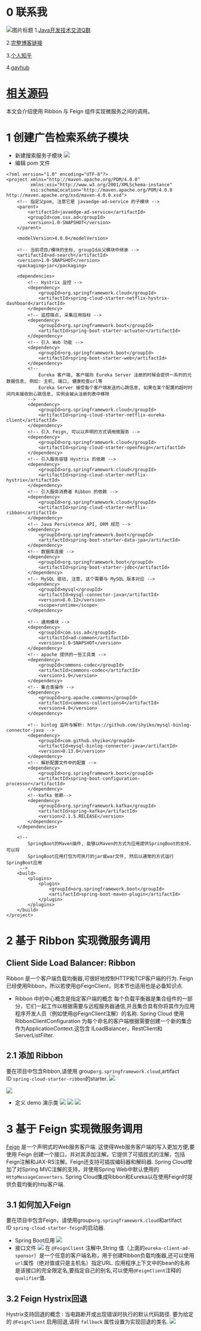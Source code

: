 # 0 联系我
![](http://upload-images.jianshu.io/upload_images/4685968-6a8b28d2fd95e8b7?imageMogr2/auto-orient/strip%7CimageView2/2/w/1240 "图片标题") 
1.[Java开发技术交流Q群](https://jq.qq.com/?_wv=1027&k=5UB4P1T)

2.[完整博客链接](https://blog.csdn.net/qq_33589510)

3.[个人知乎](http://www.zhihu.com/people/shi-shu-sheng-)

4.[gayhub](https://github.com/Wasabi1234)

# [相关源码](https://github.com/Wasabi1234/JavaEdge-Ad-Spring-Cloud)

本文会介绍使用 Ribbon 与 Feign 组件实现微服务之间的调用。

# 1 创建广告检索系统子模块
- 新建搜索服务子模块
![](https://upload-images.jianshu.io/upload_images/4685968-40096bb89429cd02.png?imageMogr2/auto-orient/strip%7CimageView2/2/w/1240)
- 编辑 pom 文件
```
<?xml version="1.0" encoding="UTF-8"?>
<project xmlns="http://maven.apache.org/POM/4.0.0"
         xmlns:xsi="http://www.w3.org/2001/XMLSchema-instance"
         xsi:schemaLocation="http://maven.apache.org/POM/4.0.0 http://maven.apache.org/xsd/maven-4.0.0.xsd">
    <!-- 指定父pom, 注意它是 javaedge-ad-service 的子模块 -->
    <parent>
        <artifactId>javaedge-ad-service</artifactId>
        <groupId>com.sss.ad</groupId>
        <version>1.0-SNAPSHOT</version>
    </parent>

    <modelVersion>4.0.0</modelVersion>

    <!-- 当前项目/模块的坐标, groupId从父模块中继承 -->
    <artifactId>ad-search</artifactId>
    <version>1.0-SNAPSHOT</version>
    <packaging>jar</packaging>

    <dependencies>
        <!-- Hystrix 监控 -->
        <dependency>
            <groupId>org.springframework.cloud</groupId>
            <artifactId>spring-cloud-starter-netflix-hystrix-dashboard</artifactId>
        </dependency>
        <!-- 监控端点, 采集应用指标 -->
        <dependency>
            <groupId>org.springframework.boot</groupId>
            <artifactId>spring-boot-starter-actuator</artifactId>
        </dependency>
        <!-- 引入 Web 功能 -->
        <dependency>
            <groupId>org.springframework.boot</groupId>
            <artifactId>spring-boot-starter-web</artifactId>
        </dependency>
        <!--
            Eureka 客户端, 客户端向 Eureka Server 注册的时候会提供一系列的元数据信息, 例如: 主机, 端口, 健康检查url等
            Eureka Server 接受每个客户端发送的心跳信息, 如果在某个配置的超时时间内未接收到心跳信息, 实例会被从注册列表中移除
        -->
        <dependency>
            <groupId>org.springframework.cloud</groupId>
            <artifactId>spring-cloud-starter-netflix-eureka-client</artifactId>
        </dependency>
        <!-- 引入 Feign, 可以以声明的方式调用微服务 -->
        <dependency>
            <groupId>org.springframework.cloud</groupId>
            <artifactId>spring-cloud-starter-openfeign</artifactId>
        </dependency>
        <!-- 引入服务容错 Hystrix 的依赖 -->
        <dependency>
            <groupId>org.springframework.cloud</groupId>
            <artifactId>spring-cloud-starter-netflix-hystrix</artifactId>
        </dependency>
        <!-- 引入服务消费者 Ribbon 的依赖 -->
        <dependency>
            <groupId>org.springframework.cloud</groupId>
            <artifactId>spring-cloud-starter-netflix-ribbon</artifactId>
        </dependency>
        <!-- Java Persistence API, ORM 规范 -->
        <dependency>
            <groupId>org.springframework.boot</groupId>
            <artifactId>spring-boot-starter-data-jpa</artifactId>
        </dependency>
        <!-- 数据库连接 -->
        <dependency>
            <groupId>org.springframework.boot</groupId>
            <artifactId>spring-boot-starter-jdbc</artifactId>
        </dependency>
        <!-- MySQL 驱动, 注意, 这个需要与 MySQL 版本对应 -->
        <dependency>
            <groupId>mysql</groupId>
            <artifactId>mysql-connector-java</artifactId>
            <version>8.0.12</version>
            <scope>runtime</scope>
        </dependency>

        <!-- 通用模块 -->
        <dependency>
            <groupId>com.sss.ad</groupId>
            <artifactId>ad-common</artifactId>
            <version>1.0-SNAPSHOT</version>
        </dependency>
        <!-- apache 提供的一些工具类 -->
        <dependency>
            <groupId>commons-codec</groupId>
            <artifactId>commons-codec</artifactId>
            <version>1.9</version>
        </dependency>
        <!-- 集合类操作 -->
        <dependency>
            <groupId>org.apache.commons</groupId>
            <artifactId>commons-collections4</artifactId>
            <version>4.0</version>
        </dependency>

        <!-- binlog 监听与解析: https://github.com/shyiko/mysql-binlog-connector-java -->
        <dependency>
            <groupId>com.github.shyiko</groupId>
            <artifactId>mysql-binlog-connector-java</artifactId>
            <version>0.13.0</version>
        </dependency>
        <!-- 解析配置文件中的配置 -->
        <dependency>
            <groupId>org.springframework.boot</groupId>
            <artifactId>spring-boot-configuration-processor</artifactId>
        </dependency>
        <!--kafka 依赖-->
        <dependency>
            <groupId>org.springframework.kafka</groupId>
            <artifactId>spring-kafka</artifactId>
            <version>2.1.5.RELEASE</version>
        </dependency>
    </dependencies>

    <!--
        SpringBoot的Maven插件, 能够以Maven的方式为应用提供SpringBoot的支持，可以将
        SpringBoot应用打包为可执行的jar或war文件, 然后以通常的方式运行SpringBoot应用
     -->
    <build>
        <plugins>
            <plugin>
                <groupId>org.springframework.boot</groupId>
                <artifactId>spring-boot-maven-plugin</artifactId>
            </plugin>
        </plugins>
    </build>
</project>
```

# 2 基于 Ribbon 实现微服务调用
## Client Side Load Balancer: Ribbon
Ribbon 是一个客户端负载均衡器,可很好地控制HTTP和TCP客户端的行为.
Feign已经使用Ribbon，所以若使用@FeignClient，则本节也适用也是必备知识点.

- Ribbon 中的中心概念是指定客户端的概念
每个负载平衡器是集合组件的一部分，它们一起工作以根据需要与远程服务器通信,并且集合具有你将其作为应用程序开发人员（例如使用@FeignClient注解）的名称.
Spring Cloud 使用 RibbonClientConfiguration 为每个命名的客户端根据需要创建一个新的集合作为ApplicationContext.这包含 ILoadBalancer，RestClient和ServerListFilter.

## 2.1 添加 Ribbon
要在项目中包含Ribbon,请使用
group`org.springframework.cloud`,artifact ID `spring-cloud-starter-ribbon`的starter.
![](https://upload-images.jianshu.io/upload_images/4685968-098c9e93809824fe.png?imageMogr2/auto-orient/strip%7CimageView2/2/w/1240)


![](https://upload-images.jianshu.io/upload_images/4685968-2d29eb36cacb5587.png?imageMogr2/auto-orient/strip%7CimageView2/2/w/1240)
- 定义 demo 演示类
![](https://upload-images.jianshu.io/upload_images/4685968-845fe608103d0ee6.png?imageMogr2/auto-orient/strip%7CimageView2/2/w/1240)
![](https://upload-images.jianshu.io/upload_images/4685968-929434ee59761f78.png?imageMogr2/auto-orient/strip%7CimageView2/2/w/1240)
![](https://upload-images.jianshu.io/upload_images/4685968-c8dedc0f19ffc11e.png?imageMogr2/auto-orient/strip%7CimageView2/2/w/1240)

# 3 基于 Feign 实现微服务调用
[Feign](https://github.com/Netflix/feign) 是一个声明式的Web服务客户端.
这使得Web服务客户端的写入更加方便,要使用 Feign 创建一个接口，并对其添加注解。它提供了可插拔式的注解，包括Feign注解和JAX-RS注解。Feign还支持可插拔编码器和解码器.
Spring Cloud增加了对Spring MVC注解的支持，并使用Spring Web中默认使用的`HttpMessageConverters`.
Spring Cloud集成Ribbon和Eureka以在使用Feign时提供负载均衡的http客户端.

## 3.1 如何加入Feign
要在项目中包含Feign，请使用group`org.springframework.cloud`和artifact ID `spring-cloud-starter-feign`的启动器.

- Spring Boot应用
![](https://upload-images.jianshu.io/upload_images/4685968-7bb526fdf165b33c.png?imageMogr2/auto-orient/strip%7CimageView2/2/w/1240)
- 接口文件
![](https://upload-images.jianshu.io/upload_images/4685968-61e205c8529dfe8f.png?imageMogr2/auto-orient/strip%7CimageView2/2/w/1240)
在 `@FeignClient` 注解中,String 值（上面的`eureka-client-ad-sponsor`）是一个任意的客户端名称，用于创建Ribbon负载均衡器,还可以使用`url`属性（绝对值或只是主机名）指定URL.
应用程序上下文中的bean的名称是该接口的完全限定名,要指定自己的别名,可以使用`@FeignClient`注释的`qualifier`值.

## 3.2 Feign Hystrix回退
Hystrix支持回退的概念 : 当电路断开或出现错误时执行的默认代码路径.
要为给定的 `@FeignClient` 启用回退,请将 `fallback` 属性设置为实现回退的类名.
![](https://upload-images.jianshu.io/upload_images/4685968-a0e529ea777453b2.png?imageMogr2/auto-orient/strip%7CimageView2/2/w/1240)
